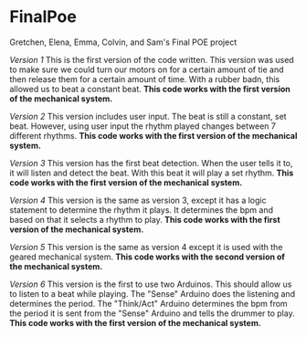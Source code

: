 # FinalPoe
Gretchen, Elena, Emma, Colvin, and Sam's Final POE project


*Version 1*
  This is the first version of the code written. This version was used to make sure we could turn our motors on for a certain amount of tie and then release them for a certain amount of time. With a rubber badn, this allowed us to beat a constant beat. **This code works with the first version of the mechanical system.**


*Version 2*
  This version includes user input. The beat is still a constant, set beat. However, using user input the rhythm played changes between 7 different rhythms. **This code works with the first version of the mechanical system.**


*Version 3*
  This version has the first beat detection. When the user tells it to, it will listen and detect the beat. With this beat it will play a set rhythm. **This code works with the first version of the mechanical system.** 


*Version 4*
  This version is the same as version 3, except it has a logic statement to determine the rhythm it plays. It determines the bpm and based on that it selects a rhythm to play. **This code works with the first version of the mechanical system.** 


*Version 5*
  This version is the same as version 4 except it is used with the geared mechanical system. **This code works with the second version of the mechanical system.** 


*Version 6*
  This version is the first to use two Arduinos. This should allow us to listen to a beat while playing. The "Sense" Arduino does the listening and determines the period. The "Think/Act" Arduino determines the bpm from the period it is sent from the "Sense" Arduino and tells the drummer to play. **This code works with the first version of the mechanical system.** 
